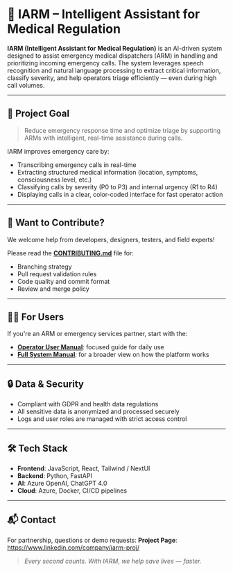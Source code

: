 # 🧠 IARM – Intelligent Assistant for Medical Regulation

**IARM (Intelligent Assistant for Medical Regulation)** is an AI-driven system designed to assist emergency medical dispatchers (ARM) in handling and prioritizing incoming emergency calls.
The system leverages speech recognition and natural language processing to extract critical information, classify severity, and help operators triage efficiently — even during high call volumes.

---

## 🎯 Project Goal

> Reduce emergency response time and optimize triage by supporting ARMs with intelligent, real-time assistance during calls.

IARM improves emergency care by:
- Transcribing emergency calls in real-time
- Extracting structured medical information (location, symptoms, consciousness level, etc.)
- Classifying calls by severity (P0 to P3) and internal urgency (R1 to R4)
- Displaying calls in a clear, color-coded interface for fast operator action

---

## 🧪 Want to Contribute?

We welcome help from developers, designers, testers, and field experts!

Please read the [**CONTRIBUTING.md**](./CONTRIBUTING.md) file for:
- Branching strategy
- Pull request validation rules
- Code quality and commit format
- Review and merge policy

---

## 👩‍💻 For Users

If you're an ARM or emergency services partner, start with the:

- [**Operator User Manual**](./IARM_User_Manual_EN.md): focused guide for daily use
- [**Full System Manual**](./IARM_User_Manual_EN.md): for a broader view on how the platform works

---

## 🔒 Data & Security

- Compliant with GDPR and health data regulations
- All sensitive data is anonymized and processed securely
- Logs and user roles are managed with strict access control

---

## 🛠️ Tech Stack

- **Frontend**: JavaScript, React, Tailwind / NextUI
- **Backend**: Python, FastAPI
- **AI**: Azure OpenAI, ChatGPT 4.0
- **Cloud**: Azure, Docker, CI/CD pipelines

---

## 📬 Contact

For partnership, questions or demo requests:
**Project Page**: https://www.linkedin.com/company/iarm-proj/

> *Every second counts. With IARM, we help save lives — faster.*

